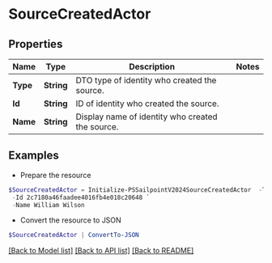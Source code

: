 # SourceCreatedActor
## Properties

Name | Type | Description | Notes
------------ | ------------- | ------------- | -------------
**Type** | **String** | DTO type of identity who created the source. | 
**Id** | **String** | ID of identity who created the source. | 
**Name** | **String** | Display name of identity who created the source. | 

## Examples

- Prepare the resource
```powershell
$SourceCreatedActor = Initialize-PSSailpointV2024SourceCreatedActor  -Type IDENTITY `
 -Id 2c7180a46faadee4016fb4e018c20648 `
 -Name William Wilson
```

- Convert the resource to JSON
```powershell
$SourceCreatedActor | ConvertTo-JSON
```

[[Back to Model list]](../README.md#documentation-for-models) [[Back to API list]](../README.md#documentation-for-api-endpoints) [[Back to README]](../README.md)

